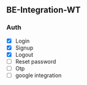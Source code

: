 ## BE-Integration-WT

### Auth

- [x] Login
- [x] Signup
- [x] Logout
- [ ] Reset password
- [ ] Otp
- [ ] google integration
